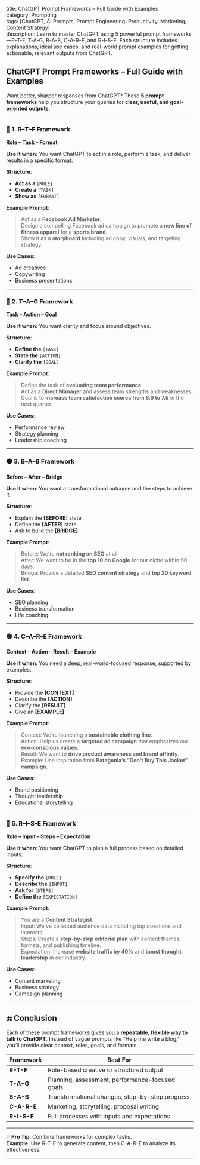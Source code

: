 title: ChatGPT Prompt Frameworks – Full Guide with Examples  
category: Prompting  
tags: [ChatGPT, AI Prompts, Prompt Engineering, Productivity, Marketing, Content Strategy]  
description: Learn to master ChatGPT using 5 powerful prompt frameworks—R-T-F, T-A-G, B-A-B, C-A-R-E, and R-I-S-E. Each structure includes explanations, ideal use cases, and real-world prompt examples for getting actionable, relevant outputs from ChatGPT.  

## ChatGPT Prompt Frameworks – Full Guide with Examples

Want better, sharper responses from ChatGPT? These **5 prompt frameworks** help you structure your queries for **clear, useful, and goal-oriented outputs**.

---

### 🔶 1. R–T–F Framework  
**Role – Task – Format**

**Use it when**: You want ChatGPT to act in a role, perform a task, and deliver results in a specific format.

**Structure**:
- **Act as a** `[ROLE]`  
- **Create a** `[TASK]`  
- **Show as** `[FORMAT]`

**Example Prompt**:
> Act as a **Facebook Ad Marketer**.  
> Design a compelling Facebook ad campaign to promote a **new line of fitness apparel** for a **sports brand**.  
> Show it as a **storyboard** including ad copy, visuals, and targeting strategy.

**Use Cases**:
- Ad creatives
- Copywriting
- Business presentations

---

### 🔷 2. T–A–G Framework  
**Task – Action – Goal**

**Use it when**: You want clarity and focus around objectives.

**Structure**:
- **Define the** `[TASK]`  
- **State the** `[ACTION]`  
- **Clarify the** `[GOAL]`

**Example Prompt**:
> Define the task of **evaluating team performance**.  
> Act as a **Direct Manager** and assess team strengths and weaknesses.  
> Goal is to **increase team satisfaction scores from 6.0 to 7.5** in the next quarter.

**Use Cases**:
- Performance review
- Strategy planning
- Leadership coaching

---

### 🟠 3. B–A–B Framework  
**Before – After – Bridge**

**Use it when**: You want a transformational outcome and the steps to achieve it.

**Structure**:
- Explain the **[BEFORE]** state  
- Define the **[AFTER]** state  
- Ask to build the **[BRIDGE]**

**Example Prompt**:
> Before: We're **not ranking on SEO** at all.  
> After: We want to be in the **top 10 on Google** for our niche within 90 days.  
> Bridge: Provide a detailed **SEO content strategy** and **top 20 keyword list**.

**Use Cases**:
- SEO planning
- Business transformation
- Life coaching

---

### 🟢 4. C–A–R–E Framework  
**Context – Action – Result – Example**

**Use it when**: You need a deep, real-world-focused response, supported by examples.

**Structure**:
- Provide the **[CONTEXT]**  
- Describe the **[ACTION]**  
- Clarify the **[RESULT]**  
- Give an **[EXAMPLE]**

**Example Prompt**:
> Context: We're launching a **sustainable clothing line**.  
> Action: Help us create a **targeted ad campaign** that emphasizes our **eco-conscious values**.  
> Result: We want to **drive product awareness and brand affinity**.  
> Example: Use inspiration from **Patagonia’s "Don’t Buy This Jacket" campaign**.

**Use Cases**:
- Brand positioning
- Thought leadership
- Educational storytelling

---

### 🔵 5. R–I–S–E Framework  
**Role – Input – Steps – Expectation**

**Use it when**: You want ChatGPT to plan a full process based on detailed inputs.

**Structure**:
- **Specify the** `[ROLE]`  
- **Describe the** `[INPUT]`  
- **Ask for** `[STEPS]`  
- **Define the** `[EXPECTATION]`

**Example Prompt**:
> You are a **Content Strategist**.  
> Input: We've collected audience data including top questions and interests.  
> Steps: Create a **step-by-step editorial plan** with content themes, formats, and publishing timeline.  
> Expectation: Increase **website traffic by 40%** and **boost thought leadership** in our industry.

**Use Cases**:
- Content marketing
- Business strategy
- Campaign planning

---

## 🔚 Conclusion

Each of these prompt frameworks gives you a **repeatable, flexible way to talk to ChatGPT**. Instead of vague prompts like “Help me write a blog,” you’ll provide clear context, roles, goals, and formats.

| Framework | Best For |
|-----------|----------|
| **R-T-F** | Role-based creative or structured output |
| **T-A-G** | Planning, assessment, performance-focused goals |
| **B-A-B** | Transformational changes, step-by-step progress |
| **C-A-R-E** | Marketing, storytelling, proposal writing |
| **R-I-S-E** | Full processes with inputs and expectations |

---

💡 **Pro Tip**: Combine frameworks for complex tasks.  
**Example**: Use R-T-F to generate content, then C-A-R-E to analyze its effectiveness.

---